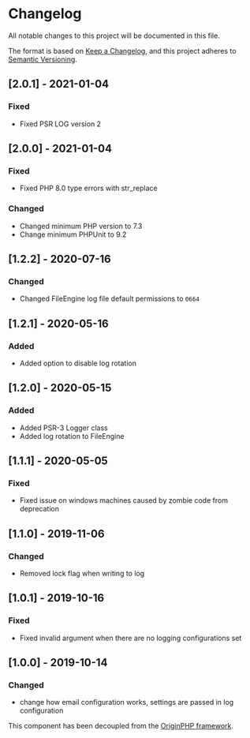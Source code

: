 # Changelog

All notable changes to this project will be documented in this file.

The format is based on [Keep a Changelog](https://keepachangelog.com/en/1.0.0/),
and this project adheres to [Semantic Versioning](https://semver.org/spec/v2.0.0.html).

## [2.0.1] - 2021-01-04

### Fixed

- Fixed PSR LOG version 2

## [2.0.0] - 2021-01-04

### Fixed

- Fixed PHP 8.0 type errors with str_replace

### Changed

- Changed minimum PHP version to 7.3
- Change minimum PHPUnit to 9.2

## [1.2.2] - 2020-07-16

### Changed

- Changed FileEngine log file default permissions to `0664`

## [1.2.1] - 2020-05-16

### Added
- Added option to disable log rotation

## [1.2.0] - 2020-05-15

### Added
- Added PSR-3 Logger class
- Added log rotation to FileEngine

## [1.1.1] - 2020-05-05
### Fixed
- Fixed issue on windows machines caused by zombie code from deprecation

## [1.1.0] - 2019-11-06
### Changed
- Removed lock flag when writing to log

## [1.0.1] - 2019-10-16
### Fixed
- Fixed invalid argument when there are no logging configurations set

## [1.0.0] - 2019-10-14

### Changed
- change how email configuration works, settings are passed in log configuration

This component has been decoupled from the [OriginPHP framework](https://www.originphp.com/).